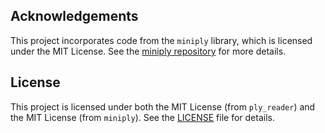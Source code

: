 ## Acknowledgements

This project incorporates code from the `miniply` library, which is licensed under the MIT License. See the [miniply repository](https://github.com/vilya/miniply) for more details.

## License

This project is licensed under both the MIT License (from `ply_reader`) and the MIT License (from `miniply`). See the [LICENSE](./LICENSE) file for details.
